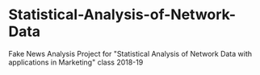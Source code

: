 # Statistical-Analysis-of-Network-Data
Fake News Analysis Project for "Statistical Analysis of Network Data with applications in Marketing" class 2018-19
